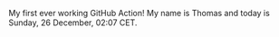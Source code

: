 My first ever working GitHub Action!
My name is Thomas and today is Sunday, 26 December, 02:07 CET. 
